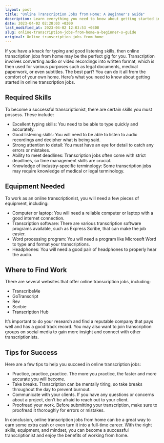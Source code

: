 ```yaml
---
layout: post
title: "Online Transcription Jobs from Home: A Beginner's Guide"
description: Learn everything you need to know about getting started in online transcription jobs from home, including required skills, equipment, and where to find work.
date: 2023-04-02 02:28:03 +0300
last_modified_at: 2023-04-02 12:03:53 +0300
slug: online-transcription-jobs-from-home-a-beginner-s-guide
original: Online transcription jobs from home
---
```

If you have a knack for typing and good listening skills, then online transcription jobs from home may be the perfect gig for you. Transcription involves converting audio or video recordings into written format, which is then used for various purposes such as legal documents, medical paperwork, or even subtitles. The best part? You can do it all from the comfort of your own home. Here’s what you need to know about getting started in online transcription jobs.

## Required Skills

To become a successful transcriptionist, there are certain skills you must possess. These include:

* Excellent typing skills: You need to be able to type quickly and accurately.
* Good listening skills: You will need to be able to listen to audio recordings and decipher what is being said.
* Strong attention to detail: You must have an eye for detail to catch any errors or mistakes.
* Ability to meet deadlines: Transcription jobs often come with strict deadlines, so time management skills are crucial.
* Knowledge of industry-specific terminology: Some transcription jobs may require knowledge of medical or legal terminology.

## Equipment Needed

To work as an online transcriptionist, you will need a few pieces of equipment, including:

* Computer or laptop: You will need a reliable computer or laptop with a good internet connection.
* Transcription software: There are various transcription software programs available, such as Express Scribe, that can make the job easier.
* Word processing program: You will need a program like Microsoft Word to type and format your transcriptions.
* Headphones: You will need a good pair of headphones to properly hear the audio.

## Where to Find Work

There are several websites that offer online transcription jobs, including:

* TranscribeMe
* GoTranscript
* Rev
* Scribie
* Transcription Hub

It’s important to do your research and find a reputable company that pays well and has a good track record. You may also want to join transcription groups on social media to gain more insight and connect with other transcriptionists.

## Tips for Success

Here are a few tips to help you succeed in online transcription jobs:

* Practice, practice, practice. The more you practice, the faster and more accurate you will become.
* Take breaks. Transcription can be mentally tiring, so take breaks throughout the day to prevent burnout.
* Communicate with your clients. If you have any questions or concerns about a project, don’t be afraid to reach out to your client.
* Proofread your work. Before submitting your transcription, make sure to proofread it thoroughly for errors or mistakes.

In conclusion, online transcription jobs from home can be a great way to earn some extra cash or even turn it into a full-time career. With the right skills, equipment, and mindset, you can become a successful transcriptionist and enjoy the benefits of working from home.